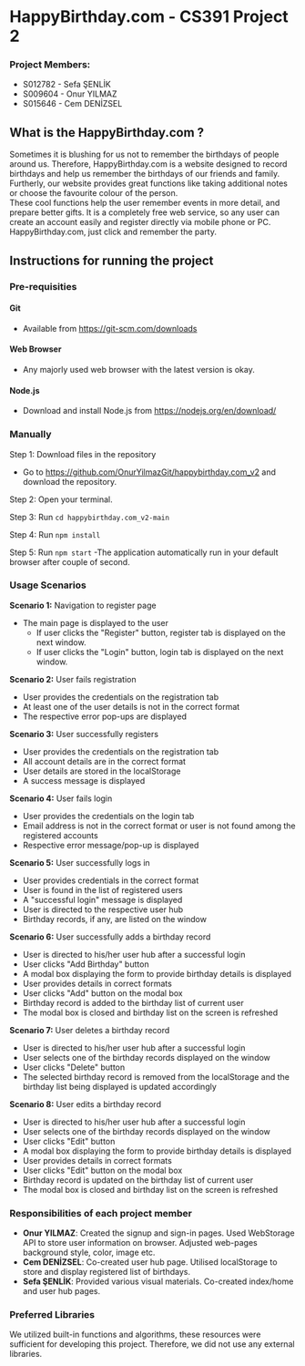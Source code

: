 # HappyBirthday.com - CS391 Project 2

### Project Members:
- S012782 - Sefa ŞENLİK
- S009604 - Onur YILMAZ
- S015646 - Cem DENİZSEL

<h2>What is the HappyBirthday.com ?</h2> 

<t> Sometimes it is blushing for us not to remember the birthdays of people around us. Therefore, HappyBirthday.com is a website designed to record birthdays and help us remember the birthdays of our friends and family. Furtherly, our website provides great functions like taking additional notes or choose the favourite colour of the person.  
These cool functions help the user remember events in more detail, and prepare better gifts. It is a completely free web service, so any user can create an account easily and register directly via mobile phone or PC. HappyBirthday.com, just click and remember the party.

## Instructions for running the project

### Pre-requisities

#### Git

* Available from https://git-scm.com/downloads

#### Web Browser

* Any majorly used web browser with the latest version is okay.

#### Node.js

* Download and install Node.js from https://nodejs.org/en/download/

### Manually

Step 1: Download files in the repository
* Go to https://github.com/OnurYilmazGit/happybirthday.com_v2 and download the repository.

Step 2: Open your terminal.
  
Step 3: Run `cd happybirthday.com_v2-main`

Step 4: Run `npm install`

Step 5: Run `npm start`
-The application automatically run in your default browser after couple of second.

### Usage Scenarios
**Scenario 1:** Navigation to register page
- The main page is displayed to the user
  - If user clicks the "Register" button, register tab is displayed on the next window.
  - If user clicks the "Login" button, login tab is displayed on the next window.

**Scenario 2:** User fails registration
- User provides the credentials on the registration tab
- At least one of the user details is not in the correct format
- The respective error pop-ups are displayed

**Scenario 3:** User successfully registers
- User provides the credentials on the registration tab
- All account details are in the correct format
- User details are stored in the localStorage
- A success message is displayed

**Scenario 4:** User fails login
- User provides the credentials on the login tab
- Email address is not in the correct format or user is not found among the registered accounts
- Respective error message/pop-up is displayed

**Scenario 5:** User successfully logs in
- User provides credentials in the correct format
- User is found in the list of registered users
- A "successful login" message is displayed
- User is directed to the respective user hub
- Birthday records, if any, are listed on the window

**Scenario 6:** User successfully adds a birthday record
- User is directed to his/her user hub after a successful login
- User clicks "Add Birthday" button
- A modal box displaying the form to provide birthday details is displayed
- User provides details in correct formats
- User clicks "Add" button on the modal box
- Birthday record is added to the birthday list of current user
- The modal box is closed and birthday list on the screen is refreshed

**Scenario 7:** User deletes a birthday record
- User is directed to his/her user hub after a successful login
- User selects one of the birthday records displayed on the window
- User clicks "Delete" button
- The selected birthday record is removed from the localStorage and the birthday list being displayed is updated accordingly

**Scenario 8:** User edits a birthday record
- User is directed to his/her user hub after a successful login
- User selects one of the birthday records displayed on the window
- User clicks "Edit" button
- A modal box displaying the form to provide birthday details is displayed
- User provides details in correct formats
- User clicks "Edit" button on the modal box
- Birthday record is updated on the birthday list of current user
- The modal box is closed and birthday list on the screen is refreshed

### Responsibilities of each project member

- **Onur YILMAZ**: Created the signup and sign-in pages. Used WebStorage API to store user information on browser. Adjusted web-pages background style, color, image etc. 
- **Cem DENİZSEL**: Co-created user hub page. Utilised localStorage to store and display registered list of birthdays. 
- **Sefa ŞENLİK**: Provided various visual materials. Co-created index/home and user hub pages.

### Preferred Libraries
We utilized  built-in functions and algorithms, these resources were sufficient for developing this project. Therefore, we did not use any external libraries. 
